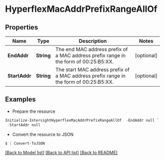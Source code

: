 # HyperflexMacAddrPrefixRangeAllOf
## Properties

Name | Type | Description | Notes
------------ | ------------- | ------------- | -------------
**EndAddr** | **String** | The end MAC address prefix of a MAC address prefix range in the form of 00:25:B5:XX. | [optional] 
**StartAddr** | **String** | The start MAC address prefix of a MAC address prefix range in the form of 00:25:B5:XX. | [optional] 

## Examples

- Prepare the resource
```powershell
Initialize-IntersightHyperflexMacAddrPrefixRangeAllOf  -EndAddr null `
 -StartAddr null
```

- Convert the resource to JSON
```powershell
$ | Convert-ToJSON
```

[[Back to Model list]](../README.md#documentation-for-models) [[Back to API list]](../README.md#documentation-for-api-endpoints) [[Back to README]](../README.md)

